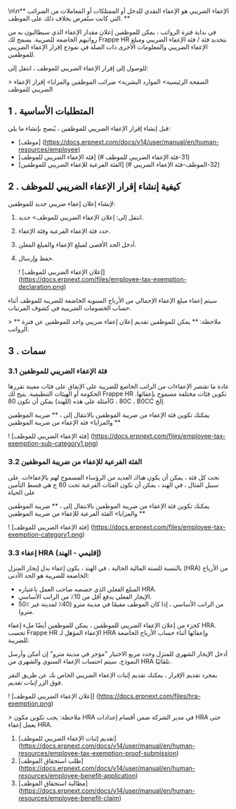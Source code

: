 \n\n** الإعفاء الضريبي هو الإعفاء النقدي للدخل أو الممتلكات أو المعاملات من الضرائب التي كانت ستُفرض بخلاف ذلك على الموظف. **

في بداية فترة الرواتب ، يمكن للموظفين إعلان مقدار الإعفاء الذي سيطالبون به من رواتبهم الخاضعة للضريبة. يسمح لك Frappe HR بتحديد فئة / فئة الإعفاء الضريبي ومبلغ الإعفاء الضريبي والمعلومات الأخرى ذات الصلة في نموذج إقرار الإعفاء الضريبي للموظفين.

للوصول إلى إقرار الإعفاء الضريبي للموظف ، انتقل إلى:

\> الصفحة الرئيسية> الموارد البشرية> ضرائب الموظفين والمزايا> إقرار الإعفاء الضريبي للموظف

## 1 \. المتطلبات الأساسية

قبل إنشاء إقرار الإعفاء الضريبي للموظفين ، يُنصح بإنشاء ما يلي:

* [موظف] (https://docs.erpnext.com/docs/v14/user/manual/en/human-resources/employee)
* [فئة الإعفاء الضريبي للموظف] (# 31-فئة الإعفاء الضريبي للموظف)
* [الفئة الفرعية للإعفاء الضريبي للموظفين] (# 32-الموظف-فئة الإعفاء الضريبي)

## 2 \. كيفية إنشاء إقرار الإعفاء الضريبي للموظف

لإنشاء إعلان إعفاء ضريبي جديد للموظفين:

1. انتقل إلى: إعلان الإعفاء الضريبي للموظف> جديد.
2. حدد فئة الإعفاء الفرعية وفئة الإعفاء.
3. أدخل الحد الأقصى لمبلغ الإعفاء والمبلغ المعلن.
4. حفظ وإرسال.
    
    ! [إعلان الإعفاء الضريبي للموظف] (https://docs.erpnext.com/files/employee-tax-exemption-declaration.png)
    

سيتم إعفاء مبلغ الإعفاء الإجمالي من الأرباح السنوية الخاضعة للضريبة للموظف أثناء حساب الخصومات الضريبية في كشوف المرتبات.

\> ** ملاحظة: ** يمكن للموظفين تقديم إعلان إعفاء ضريبي واحد للموظفين عن فترة الرواتب.

## 3 \. سمات

### 3.1 فئة الإعفاء الضريبي للموظفين

عادة ما تقتصر الإعفاءات من الراتب الخاضع للضريبة على الإنفاق على فئات معينة تقررها الحكومة أو الهيئات التنظيمية. يتيح لك Frappe HR تكوين فئات مختلفة مسموح بإعفائها. أمثلة على هذه (للهند) يمكن أن تكون 80G ، 80C ، B0CC إلخ.

يمكنك تكوين فئة الإعفاء من ضريبة الموظفين بالانتقال إلى ، ** ضريبة الموظفين والمزايا> فئة الإعفاء من ضريبة الموظفين **

! [فئة الإعفاء الضريبي للموظف] (https://docs.erpnext.com/files/employee-tax-exemption-sub-category1.png)

### 3.2 الفئة الفرعية للإعفاء من ضريبة الموظفين

تحت كل فئة ، يمكن أن يكون هناك العديد من الرؤساء المسموح لهم بالإعفاءات. على سبيل المثال ، في الهند ، يمكن أن تكون الفئات الفرعية تحت 80 ج هي قسط التأمين على الحياة

يمكنك تكوين فئة الإعفاء من ضريبة الموظفين بالانتقال إلى ، ** ضريبة الموظفين والمزايا> الفئة الفرعية للإعفاء من ضريبة الموظفين **

! [فئة الإعفاء الضريبي للموظف] (https://docs.erpnext.com/files/employee-tax-exemption-category1.png)

### 3.3 إعفاء HRA (إقليمي - الهند)

بالنسبة للسنة المالية الحالية ، في الهند ، يكون إعفاء بدل إيجار المنزل (HRA) من الأرباح الخاضعة للضريبة هو الحد الأدنى:

* المبلغ الفعلي الذي خصصه صاحب العمل باعتباره HRA.
* الإيجار الفعلي يدفع أقل من 10٪ من الراتب الأساسي.
* 50٪ من الراتب الأساسي ، إذا كان الموظف مقيمًا في مدينة مترو (40٪ لمدينة غير مترو).

كجزء من إعلان الإعفاء الضريبي للموظفين ، يمكن للموظفين أيضًا ملء إعفاء HRA. تحسب Frappe HR الإعفاء المؤهل لـ HRA وإعفائها أثناء حساب الأرباح الخاضعة للضريبة.

أدخل الإيجار الشهري للمنزل وحدد مربع الاختيار "مؤجر في مدينة مترو" إن أمكن وأرسل النموذج. سيتم احتساب الإعفاء السنوي والشهري من HRA تلقائيًا.

بمجرد تقديم الإقرار ، يمكنك تقديم إثبات الإعفاء الضريبي الخاص بك عن طريق النقر فوق الزر _إثبات تقديم_.

! [إعلان الإعفاء الضريبي للموظف] (https://docs.erpnext.com/files/hra-exemption.png)

\> ملاحظة: يجب تكوين مكون HRA في مدير الشركة ضمن أقسام إعدادات HRA حتى يعمل إعفاء HRA.

1. [تقديم إثبات الإعفاء الضريبي للموظف] (https://docs.erpnext.com/docs/v14/user/manual/en/human-resources/employee-tax-exemption-proof-submission)
2. [طلب استحقاق الموظف] (https://docs.erpnext.com/docs/v14/user/manual/en/human-resources/employee-benefit-application)
3. [مطالبة استحقاق الموظف] (https://docs.erpnext.com/docs/v14/user/manual/en/human-resources/employee-benefit-claim)